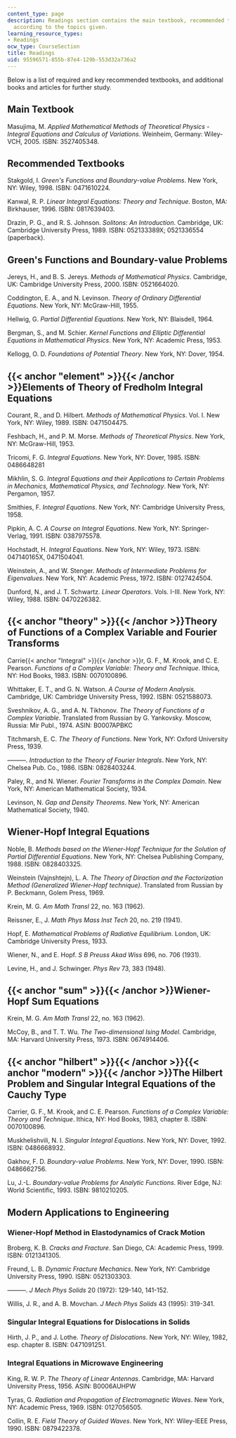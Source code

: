 ```yaml
---
content_type: page
description: Readings section contains the main textbook, recommended texts and readings
  according to the topics given.
learning_resource_types:
- Readings
ocw_type: CourseSection
title: Readings
uid: 95596571-855b-87e4-129b-553d32a736a2
---
```


Below is a list of required and key recommended textbooks, and additional books and articles for further study.

Main Textbook
-------------

Masujima, M. _Applied Mathematical Methods of Theoretical Physics - Integral Equations and Calculus of Variations_. Weinheim, Germany: Wiley-VCH, 2005. ISBN: 3527405348.

Recommended Textbooks
---------------------

Stakgold, I. _Green's Functions and Boundary-value Problems_. New York, NY: Wiley, 1998. ISBN: 0471610224.

Kanwal, R. P. _Linear Integral Equations: Theory and Technique_. Boston, MA: Birkhauser, 1996. ISBN: 0817639403.

Drazin, P. G., and R. S. Johnson. _Solitons: An Introduction_. Cambridge, UK: Cambridge University Press, 1989. ISBN: 052133389X; 0521336554 (paperback).

Green's Functions and Boundary-value Problems
---------------------------------------------

Jereys, H., and B. S. Jereys. _Methods of Mathematical Physics_. Cambridge, UK: Cambridge University Press, 2000. ISBN: 0521664020.

Coddington, E. A., and N. Levinson. _Theory of Ordinary Differential Equations_. New York, NY: McGraw-Hill, 1955.

Hellwig, G. _Partial Differential Equations_. New York, NY: Blaisdell, 1964.

Bergman, S., and M. Schier. _Kernel Functions and Elliptic Differential Equations in Mathematical Physics_. New York, NY: Academic Press, 1953.

Kellogg, O. D. _Foundations of Potential Theory_. New York, NY: Dover, 1954.

{{< anchor "element" >}}{{< /anchor >}}Elements of Theory of Fredholm Integral Equations
----------------------------------------------------------------------------------------

Courant, R., and D. Hilbert. _Methods of Mathematical Physics_. Vol. I. New York, NY: Wiley, 1989. ISBN: 0471504475.

Feshbach, H., and P. M. Morse. _Methods of Theoretical Physics_. New York, NY: McGraw-Hill, 1953.

Tricomi, F. G. _Integral Equations_. New York, NY: Dover, 1985. ISBN: 0486648281

Mikhlin, S. G. _Integral Equations and their Applications to Certain Problems in Mechanics, Mathematical Physics, and Technology_. New York, NY: Pergamon, 1957.

Smithies, F. _Integral Equations_. New York, NY: Cambridge University Press, 1958.

Pipkin, A. C. _A Course on Integral Equations_. New York, NY: Springer-Verlag, 1991. ISBN: 0387975578.

Hochstadt, H. _Integral Equations_. New York, NY: Wiley, 1973. ISBN: 047140165X, 0471504041.

Weinstein, A., and W. Stenger. _Methods of Intermediate Problems for Eigenvalues_. New York, NY: Academic Press, 1972. ISBN: 0127424504.

Dunford, N., and J. T. Schwartz. _Linear Operators_. Vols. I-III. New York, NY: Wiley, 1988. ISBN: 0470226382.

{{< anchor "theory" >}}{{< /anchor >}}Theory of Functions of a Complex Variable and Fourier Transforms
------------------------------------------------------------------------------------------------------

Carrie{{< anchor "Integral" >}}{{< /anchor >}}r, G. F., M. Krook, and C. E. Pearson. _Functions of a Complex Variable: Theory and Technique_. Ithica, NY: Hod Books, 1983. ISBN: 0070100896.

Whittaker, E. T., and G. N. Watson. _A Course of Modern Analysis_. Cambridge, UK: Cambridge University Press, 1992. ISBN: 0521588073.

Sveshnikov, A. G., and A. N. Tikhonov. _The Theory of Functions of a Complex Variable_. Translated from Russian by G. Yankovsky. Moscow, Russia: Mir Publ., 1974. ASIN: B0007APBKC

Titchmarsh, E. C. _The Theory of Functions_. New York, NY: Oxford University Press, 1939.

———. _Introduction to the Theory of Fourier Integrals_. New York, NY: Chelsea Pub. Co., 1986. ISBN: 0828403244.

Paley, R., and N. Wiener. _Fourier Transforms in the Complex Domain_. New York, NY: American Mathematical Society, 1934.

Levinson, N. _Gap and Density Theorems_. New York, NY: American Mathematical Society, 1940.

Wiener-Hopf Integral Equations
------------------------------

Noble, B. _Methods based on the Wiener-Hopf Technique for the Solution of Partial Differential Equations_. New York, NY: Chelsea Publishing Company, 1988. ISBN: 0828403325.

Weinstein (Vajnshtejn), L. A. _The Theory of Diraction and the Factorization Method (Generalized Wiener-Hopf technique)_. Translated from Russian by P. Beckmann, Golem Press, 1969.

Krein, M. G. _Am Math Transl_ 22, no. 163 (1962).

Reissner, E., J. _Math Phys Mass Inst Tech_ 20, no. 219 (1941).

Hopf, E. _Mathematical Problems of Radiative Equilibrium_. London, UK: Cambridge University Press, 1933.

Wiener, N., and E. Hopf. _S B Preuss Akad Wiss_ 696, no. 706 (1931).

Levine, H., and J. Schwinger. _Phys Rev_ 73, 383 (1948).

{{< anchor "sum" >}}{{< /anchor >}}Wiener-Hopf Sum Equations
------------------------------------------------------------

Krein, M. G. _Am Math Transl_ 22, no. 163 (1962).

McCoy, B., and T. T. Wu. _The Two-dimensional Ising Model_. Cambridge, MA: Harvard University Press, 1973. ISBN: 0674914406.

{{< anchor "hilbert" >}}{{< /anchor >}}{{< anchor "modern" >}}{{< /anchor >}}The Hilbert Problem and Singular Integral Equations of the Cauchy Type
---------------------------------------------------------------------------------------------------------------------------------------------------

Carrier, G. F., M. Krook, and C. E. Pearson. _Functions of a Complex Variable: Theory and Technique_. Ithica, NY: Hod Books, 1983, chapter 8. ISBN: 0070100896.

Muskhelishvili, N. I. _Singular Integral Equations_. New York, NY: Dover, 1992. ISBN: 0486668932.

Gakhov, F. D. _Boundary-value Problems_. New York, NY: Dover, 1990. ISBN: 0486662756.

Lu, J.-L. _Boundary-value Problems for Analytic Functions_. River Edge, NJ: World Scientific, 1993. ISBN: 9810210205.

Modern Applications to Engineering
----------------------------------

### Wiener-Hopf Method in Elastodynamics of Crack Motion

Broberg, K. B. _Cracks and Fracture_. San Diego, CA: Academic Press, 1999. ISBN: 0121341305.

Freund, L. B. _Dynamic Fracture Mechanics_. New York, NY: Cambridge University Press, 1990. ISBN: 0521303303.

———. _J Mech Phys Solids_ 20 (1972): 129-140, 141-152.

Willis, J. R., and A. B. Movchan. _J Mech Phys Solids_ 43 (1995): 319-341.

### Singular Integral Equations for Dislocations in Solids

Hirth, J. P., and J. Lothe. _Theory of Dislocations_. New York, NY: Wiley, 1982, esp. chapter 8. ISBN: 0471091251.

### Integral Equations in Microwave Engineering

King, R. W. P. _The Theory of Linear Antennas_. Cambridge, MA: Harvard University Press, 1956. ASIN: B0006AUHPW

Tyras, G. _Radiation and Propagation of Electromagnetic Waves_. New York, NY: Academic Press, 1969. ISBN: 0127056505.

Collin, R. E. _Field Theory of Guided Waves_. New York, NY: Wiley-IEEE Press, 1990. ISBN: 0879422378.
